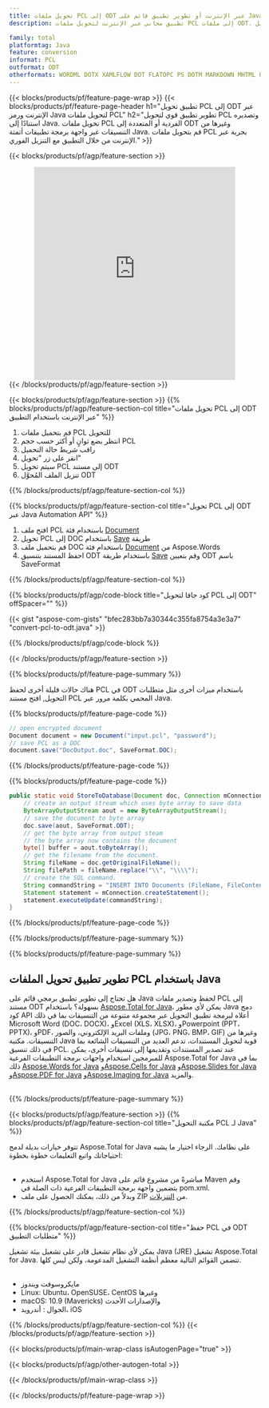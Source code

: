 ```yaml
---
title: تحويل ملفات PCL إلى ODT عبر الإنترنت أو تطوير تطبيق قائم على Java لتحويل ملفات PCL
description: تطبيق مجاني عبر الإنترنت لتحويل ملفات PCL إلى ملفات ODT. كود مكتبة تحويل Java لمستندات PCL. 

family: total
platformtag: Java
feature: conversion
informat: PCL
outformat: ODT
otherformats: WORDML DOTX XAMLFLOW DOT FLATOPC PS DOTM MARKDOWN MHTML ODT OTT RTF
---
```

{{< blocks/products/pf/feature-page-wrap >}}
{{< blocks/products/pf/feature-page-header h1="تطبيق تحويل PCL إلى ODT عبر الإنترنت ورمز Java لتحويل ملفات PCL" h2="تطوير تطبيق قوي لتحويل PCL وتصديره استنادًا إلى Java. تحويل ملفات PCL الفردية أو المتعددة إلى ODT وغيرها من التنسيقات عبر واجهة برمجة تطبيقات أتمتة Java. قم بتحويل ملفات PCL بحرية عبر الإنترنت من خلال التطبيق مع التنزيل الفوري." >}}


{{< blocks/products/pf/agp/feature-section >}}

<div class="container-fluid agp-content bg-white aboutfile box-1 vh100 section nopbtm">
<div class=container>
<div class=row>
<div class="demobox tc col-md-12 padding-0" align="center">

<iframe title="تطبيق مجاني عبر الإنترنت لتحويل PCL إلى ODT" style="border: none; height: 426px;" scrolling="no" src="https://total-conversion-app-65z5r2lp.k8s.dynabic.com/?to=odt&from=pcl" id="child-iframe" width="80%"></iframe>

</div></div>
</div></div>
{{< /blocks/products/pf/agp/feature-section >}}


{{< blocks/products/pf/agp/feature-section >}}
{{% blocks/products/pf/agp/feature-section-col title="تحويل ملفات PCL إلى ODT عبر الإنترنت باستخدام التطبيق" %}}

1. قم بتحميل ملفات PCL للتحويل
1. انتظر بضع ثوانٍ أو أكثر حسب حجم PCL
1. راقب شريط حالة التحميل
1. انقر على زر "تحويل"
1. سيتم تحويل PCL إلى مستند ODT
1. تنزيل الملف المُحوَّل ODT

{{% /blocks/products/pf/agp/feature-section-col %}}

{{% blocks/products/pf/agp/feature-section-col title="تحويل PCL إلى ODT عبر Java Automation API" %}}


1. افتح ملف PCL باستخدام فئة [Document](https://reference.aspose.com/pdf/java/com.aspose.pdf/Document)
2. تحويل PCL إلى DOC باستخدام [Save](https://reference.aspose.com/pdf/java/com.aspose.pdf/Document#save-java.lang.String-com.aspose.pdf.SaveOptions) طريقة
3. قم بتحميل ملف DOC باستخدام فئة [Document](https://reference.aspose.com/words/java/com.aspose.words/Document) من Aspose.Words
4. احفظ المستند بتنسيق ODT باستخدام طريقة [Save](https://reference.aspose.com/words/java/com.aspose.words/Document#save(java.lang.String.int)) وقم بتعيين ODT باسم SaveFormat



{{% /blocks/products/pf/agp/feature-section-col %}}

{{% blocks/products/pf/agp/code-block title="كود جافا لتحويل PCL إلى ODT" offSpacer="" %}}
{{< gist "aspose-com-gists" "bfec283bb7a30344c355fa8754a3e3a7" "convert-pcl-to-odt.java" >}}
{{% /blocks/products/pf/agp/code-block %}}

{{< /blocks/products/pf/agp/feature-section >}}

{{% blocks/products/pf/feature-page-summary %}}

هناك حالات قليلة أخرى لحفظ PCL في ODT باستخدام ميزات أخرى مثل متطلبات التحويل, افتح مستند PCL المحمي بكلمة مرور عبر Java.

{{% blocks/products/pf/feature-page-code %}}


```cs
// open encrypted document
Document document = new Document("input.pcl", "password");
// save PCL as a DOC 
document.save("DocOutput.doc", SaveFormat.DOC);
```


{{% /blocks/products/pf/feature-page-code %}}
{{% blocks/products/pf/feature-page-code %}}


```java
public static void StoreToDatabase(Document doc, Connection mConnection) throws Exception {
    // create an output stream which uses byte array to save data
    ByteArrayOutputStream aout = new ByteArrayOutputStream();
    // save the document to byte array
    doc.save(aout, SaveFormat.ODT);
    // get the byte array from output steam
    // the byte array now contains the document
    byte[] buffer = aout.toByteArray();
    // get the filename from the document.
    String fileName = doc.getOriginalFileName();
    String filePath = fileName.replace("\\", "\\\\");
    // create the SQL command.
    String commandString = "INSERT INTO Documents (FileName, FileContent) VALUES('" + filePath + "', '" + buffer + "')";
    Statement statement = mConnection.createStatement();
    statement.executeUpdate(commandString);
}  
```


{{% /blocks/products/pf/feature-page-code %}}


{{% /blocks/products/pf/feature-page-summary %}}

{{% blocks/products/pf/feature-page-summary %}}

<h2>تطوير تطبيق تحويل الملفات PCL باستخدام Java</h2>

هل تحتاج إلى تطوير تطبيق برمجي قائم على Java لحفظ وتصدير ملفات PCL إلى مستند ODT بسهولة؟ باستخدام [Aspose.Total for Java](https://products.aspose.com/total/ar/java/)، يمكن لأي مطور Java دمج كود API أعلاه لبرمجة تطبيق التحويل عبر مجموعة متنوعة من التنسيقات بما في ذلك Microsoft Word (DOC، DOCX)، وExcel (XLS، XLSX)، وPowerpoint (PPT، PPTX)، وPDF، وملفات البريد الإلكتروني، والصور (JPG، PNG، BMP، GIF) وغيرها من التنسيقات. مكتبة Java قوية لتحويل المستندات، تدعم العديد من التنسيقات الشائعة بما في ذلك تنسيق PCL. عند تصدير المستندات وتقديمها إلى تنسيقات أخرى، يمكن للمبرمجين استخدام واجهات برمجة التطبيقات الفرعية Aspose.Total for Java بما في ذلك [Aspose.Words for Java](https://products.aspose.com/words/ar/java/) و[Aspose.Cells for Java](https://products.aspose.com/cells/ar/java/) و[Aspose.Slides for Java](https://products.aspose.com/slides/ar/java/) و[Aspose.PDF for Java](https://products.aspose.com/pdf/ar/java/) و[Aspose.Imaging for Java](https://products.aspose.com/imaging/ar/java/) والمزيد.<br /><br />

{{% /blocks/products/pf/feature-page-summary %}}

{{< blocks/products/pf/agp/feature-section >}}
{{% blocks/products/pf/agp/feature-section-col title="مكتبة التحويل PCL لـ Java" %}}

تتوفر خيارات بديلة لدمج Aspose.Total for Java على نظامك. الرجاء اختيار ما يشبه احتياجاتك واتبع التعليمات خطوة بخطوة:<br /><br />

- استخدم Aspose.Total for Java مباشرةً من مشروع قائم على Maven وقم بتضمين واجهة برمجة التطبيقات الفرعية ذات الصلة في pom.xml.
- وبدلاً من ذلك، يمكنك الحصول على ملف ZIP من [التنزيلات](https://releases.aspose.com/total/java).

{{% /blocks/products/pf/agp/feature-section-col %}}

{{% blocks/products/pf/agp/feature-section-col title="حفظ PCL في ODT متطلبات التطبيق" %}}

يمكن لأي نظام تشغيل قادر على تشغيل بيئة تشغيل Java (JRE) تشغيل Aspose.Total for Java. تتضمن القوائم التالية معظم أنظمة التشغيل المدعومة، ولكن ليس كلها. <br /><br />
- مايكروسوفت ويندوز
- Linux: Ubuntu، OpenSUSE، CentOS وغيرها
- macOS: 10.9 (Mavericks) والإصدارات الأحدث
- الجوال : أندرويد، iOS

{{% /blocks/products/pf/agp/feature-section-col %}}
{{< /blocks/products/pf/agp/feature-section >}}

{{< blocks/products/pf/main-wrap-class isAutogenPage="true" >}}

{{< blocks/products/pf/agp/other-autogen-total >}}

{{< /blocks/products/pf/main-wrap-class >}}

{{< /blocks/products/pf/feature-page-wrap >}}